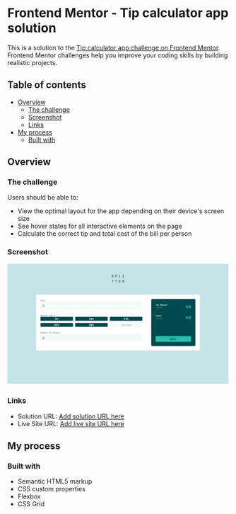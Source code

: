 # Frontend Mentor - Tip calculator app solution

This is a solution to the [Tip calculator app challenge on Frontend Mentor](https://www.frontendmentor.io/challenges/tip-calculator-app-ugJNGbJUX). Frontend Mentor challenges help you improve your coding skills by building realistic projects.

## Table of contents

- [Overview](#overview)
  - [The challenge](#the-challenge)
  - [Screenshot](#screenshot)
  - [Links](#links)
- [My process](#my-process)
  - [Built with](#built-with)

## Overview

### The challenge

Users should be able to:

- View the optimal layout for the app depending on their device's screen size
- See hover states for all interactive elements on the page
- Calculate the correct tip and total cost of the bill per person

### Screenshot

![](screenshot/Screenshot%202024-01-09%20at%2016-49-56%20Tip%20Calculator.png)

### Links

- Solution URL: [Add solution URL here](https://github.com/mehardeep88/tip-calculator)
- Live Site URL: [Add live site URL here](https://mehardeep88.github.io/tip-calculator/)

## My process

### Built with

- Semantic HTML5 markup
- CSS custom properties
- Flexbox
- CSS Grid
